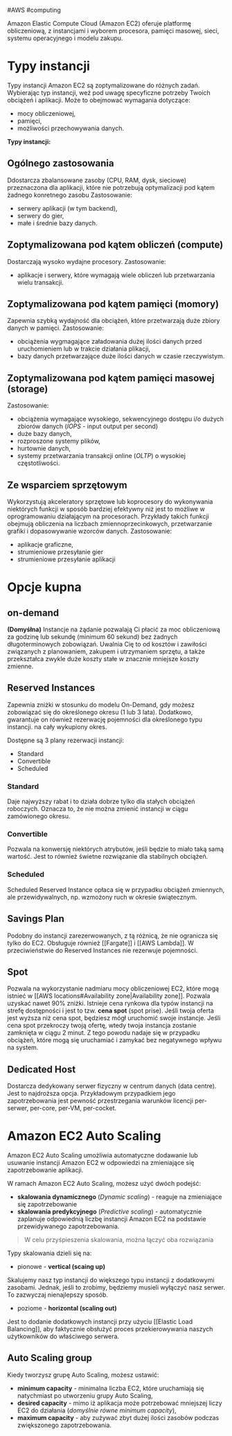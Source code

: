 #AWS #computing

Amazon Elastic Compute Cloud (Amazon EC2) oferuje platformę obliczeniową, z instancjami i wyborem  procesora, pamięci masowej, sieci, systemu operacyjnego i modelu zakupu.

# Typy instancji

Typy instancji Amazon EC2 są zoptymalizowane do różnych zadań. Wybierając typ instancji, weź pod uwagę specyficzne potrzeby Twoich obciążeń i aplikacji.
Może to obejmować wymagania dotyczące:

- mocy obliczeniowej,
- pamięci,
- możliwości przechowywania danych.

**Typy instancji:**

## Ogólnego zastosowania

Ddostarcza zbalansowane zasoby (CPU, RAM, dysk, sieciowe) przeznaczona dla aplikacji, które nie potrzebują optymalizacji pod kątem żadnego konretnego zasobu
Zastosowanie:

- serwery aplikacji (w tym backend),
- serwery do gier,
- małe i średnie bazy danych.

## Zoptymalizowana pod kątem obliczeń (compute)

Dostarczają wysoko wydajne procesory.
Zastosowanie:

- aplikacje i serwery, które wymagają wiele obliczeń lub przetwarzania wielu transakcji.

## Zoptymalizowana pod kątem pamięci (momory)

Zapewnia szybką wydajność dla obciążeń, które przetwarzają duże zbiory danych w pamięci.
Zastosowanie:

- obciążenia wygmagające załadowania dużej ilości danych przed uruchomieniem lub w trakcie działania plikacji,
- bazy danych przetwarzające duże ilości danych w czasie rzeczywistym.

## Zoptymalizowana pod kątem pamięci masowej (storage)

Zastosowanie:

- obciążenia wymagające wysokiego, sekwencyjnego dostępu i/o dużych zbiorów danych (_IOPS_ - input output per second)
- duże bazy danych,
- rozproszone systemy plików,
- hurtownie danych,
- systemy przetwarzania transakcji online (_OLTP_) o wysokiej częstotliwości.

## Ze wsparciem sprzętowym

Wykorzystują akceleratory sprzętowe lub koprocesory do wykonywania niektórych funkcji w sposób bardziej efektywny niż jest to możliwe w oprogramowaniu działającym na procesorach. Przykłady takich funkcji obejmują obliczenia na liczbach zmiennoprzecinkowych, przetwarzanie grafiki i dopasowywanie wzorców danych.
Zastosowanie:

- aplikacje graficzne,
- strumieniowe przesyłanie gier
- strumieniowe przesyłanie aplikacji

# Opcje kupna

## on-demand

**(Domyśłna)**
Instancje na żądanie pozwalają Ci płacić za moc obliczeniową za godzinę lub sekundę (minimum 60 sekund) bez żadnych długoterminowych zobowiązań. Uwalnia Cię to od kosztów i zawiłości związanych z planowaniem, zakupem i utrzymaniem sprzętu, a także przekształca zwykle duże koszty stałe w znacznie mniejsze koszty zmienne.

## Reserved Instances

Zapewnia zniżki w stosunku do modelu On-Demand, gdy możesz zobowiązać się do określonego okresu (1 lub 3 lata). Dodatkowo, gwarantuje on również rezerwację pojemności dla określonego typu instancji. na cały wykupiony okres.

Dostępne są 3 plany rezerwacji instancji:

- Standard
- Convertible
- Scheduled

### Standard

Daje najwyższy rabat i to działa dobrze tylko dla stałych obciążeń roboczych. Oznacza to, że nie można zmienić instancji w ciągu zamówionego okresu.

### Convertible

Pozwala na konwersję niektórych atrybutów, jeśli będzie to miało taką samą wartość. Jest to również świetne rozwiązanie dla stabilnych obciążeń.

### Scheduled

Scheduled Reserved Instance opłaca się w przypadku obciążeń zmiennych, ale przewidywalnych, np. wzmożony ruch w okresie świątecznym.

## Savings Plan

Podobny do instancji zarezerwowanych, z tą różnicą, że nie ogranicza się tylko do EC2. Obsługuje również [[Fargate]] i [[AWS Lambda]]. W przeciwieństwie do Reserved Instances nie rezerwuje pojemności.

## Spot

Pozwala na wykorzystanie nadmiaru mocy obliczeniowej EC2, które mogą istnieć w [[AWS locations#Availability zone|Availability zone]]. Pozwala uzyskać nawet 90% zniżki. Istnieje cena rynkowa dla typów instancji na strefę dostępności i jest to tzw. **cena spot** (spot prise). Jeśli twoja oferta jest wyższa niż cena spot, będziesz mógł uruchomić swoje instancje. Jeśli cena spot przekroczy twoją ofertę, wtedy twoja instancja zostanie zamknięta w ciągu 2 minut. Z tego powodu nadaje się w przypadku obciążeń, które mogą się uruchamiać i zamykać bez negatywnego wpływu na system.

## Dedicated Host

Dostarcza dedykowany serwer fizyczny w centrum danych (data centre). Jest to najdroższa opcja. Przykładowym przypadkiem jego zapotrzebowania jest pewność przestrzegania warunków licencji per-serwer, per-core, per-VM, per-cocket.

# Amazon EC2 Auto Scaling

Amazon EC2 Auto Scaling umożliwia automatyczne dodawanie lub usuwanie instancji Amazon EC2 w odpowiedzi na zmieniające się zapotrzebowanie aplikacji.

W ramach Amazon EC2 Auto Scaling, możesz użyć dwóch podejść:

- **skalowania dynamicznego** (_Dynamic scaling_) - reaguje na zmieniające się zapotrzebowanie
- **skalowania predykcyjnego** (_Predictive scaling_) - automatycznie zaplanuje odpowiednią liczbę instancji Amazon EC2 na podstawie przewidywanego zapotrzebowania.

>W celu przyśpieszenia skalowania, można łączyć oba rozwiązania

Typy skalowania dzieli się na:

- pionowe - **vertical (scaing up)**

Skalujemy nasz typ instancji do większego typu instancji z dodatkowymi zasobami. Jednak, jeśli to zrobimy, będziemy musieli wyłączyć nasz serwer. To zazwyczaj nienajlepszy sposób.

 - poziome - **horizontal (scaling out)**

Jest to dodanie dodatkowych instancji przy użyciu [[Elastic Load Balancing]], aby faktycznie obsłużyć proces przekierowywania naszych użytkowników do właściwego serwera.

## Auto Scaling group

Kiedy tworzysz grupę Auto Scaling, możesz ustawić:
- **minimum capacity** - minimalna liczba EC2, które uruchamiają się natychmiast po utworzeniu grupy Auto Scaling,
- **desired capacity** - mimo iż aplikacja może potrzebować mniejszej liczy EC2 do działania (*domyślnie równe minimum capacity*),
- **maximum capacity** - aby zużywać zbyt dużej ilości zasobów podczas zwiększonego zapotrzebowania.

